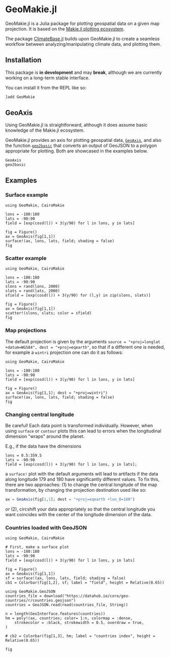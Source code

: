 # GeoMakie.jl
GeoMakie.jl is a Julia package for plotting geospatial data on a given map projection. It is based on the [Makie.jl plotting ecosystem](https://makie.juliaplots.org/stable/).

The package [ClimateBase.jl](https://juliaclimate.github.io/ClimateBase.jl/dev/) builds upon GeoMakie.jl to create a seamless workflow between analyzing/manipulating climate data, and plotting them.

## Installation

This package is **in development** and may **break**, although we are currently working on a long-term stable interface.

You can install it from the REPL like so:
```julia
]add GeoMakie
```

## GeoAxis
Using GeoMakie.jl is straightforward, although it does assume basic knowledge of the Makie.jl ecosystem.

GeoMakie.jl provides an axis for plotting geospatial data, [`GeoAxis`](@ref), and also the function [`geo2basic`](@ref) that converts an output of GeoJSON to a polygon appropriate for plotting. Both are showcased in the examples below.

```@docs
GeoAxis
geo2basic
```


## Examples

### Surface example
```@example MAIN
using GeoMakie, CairoMakie

lons = -180:180
lats = -90:90
field = [exp(cosd(l)) + 3(y/90) for l in lons, y in lats]

fig = Figure()
ax = GeoAxis(fig[1,1])
surface!(ax, lons, lats, field; shading = false)
fig
```

### Scatter example
```@example MAIN
using GeoMakie, CairoMakie

lons = -180:180
lats = -90:90
slons = rand(lons, 2000)
slats = rand(lats, 2000)
sfield = [exp(cosd(l)) + 3(y/90) for (l,y) in zip(slons, slats)]

fig = Figure()
ax = GeoAxis(fig[1,1])
scatter!(slons, slats; color = sfield)
fig
```

### Map projections
The default projection is given by the arguments `source = "+proj=longlat +datum=WGS84", dest = "+proj=eqearth"`, so that if a different one is needed, for example a `wintri` projection one can do it as follows:
```@example MAIN
using GeoMakie, CairoMakie

lons = -180:180
lats = -90:90
field = [exp(cosd(l)) + 3(y/90) for l in lons, y in lats]

fig = Figure()
ax = GeoAxis(fig[1,1]; dest = "+proj=wintri")
surface!(ax, lons, lats, field; shading = false)
fig
```

### Changing central longitude
Be careful! Each data point is transformed individually.
However, when using `surface` or `contour` plots this can lead to errors when the longitudinal dimension "wraps" around the planet.

E.g., if the data have the dimensions

```@example MAIN
lons = 0.5:359.5
lats = -90:90
field = [exp(cosd(l)) + 3(y/90) for l in lons, y in lats];
```
a `surface!` plot with the default arguments will lead to artifacts if the data along longitude 179 and 180 have significantly different values.
To fix this, there are two approaches: (1) to change the central longitude of the map transformation, by changing the projection destination used like so:

```julia
ax = GeoAxis(fig[1,1]; dest = "+proj=eqearth +lon_0=180")
```

_or_ (2), circshift your data appropriately so that the central longitude you want coincides with the center of the longitude dimension of the data.

### Countries loaded with GeoJSON
```@example MAIN
using GeoMakie, CairoMakie

# First, make a surface plot
lons = -180:180
lats = -90:90
field = [exp(cosd(l)) + 3(y/90) for l in lons, y in lats]

fig = Figure()
ax = GeoAxis(fig[1,1])
sf = surface!(ax, lons, lats, field; shading = false)
cb1 = Colorbar(fig[1,2], sf; label = "field", height = Relative(0.65))

using GeoMakie.GeoJSON
countries_file = download("https://datahub.io/core/geo-countries/r/countries.geojson")
countries = GeoJSON.read(read(countries_file, String))

n = length(GeoInterface.features(countries))
hm = poly!(ax, countries; color= 1:n, colormap = :dense,
    strokecolor = :black, strokewidth = 0.5, overdraw = true,
)

# cb2 = Colorbar(fig[1,3], hm; label = "countries index", height = Relative(0.65))

fig
```

